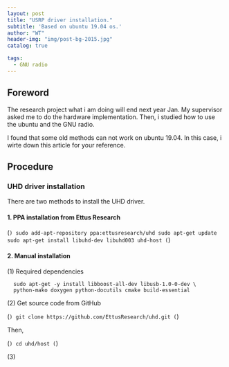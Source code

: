 ```yaml
---
layout: post
title: "USRP driver installation."
subtitle: 'Based on ubuntu 19.04 os.'
author: "WT"
header-img: "img/post-bg-2015.jpg"
catalog: true

tags:
  - GNU radio
---
```


## Foreword

The research project what i am doing will end next year Jan. My supervisor asked me to do the hardware implementation. Then, i studied how to use the ubuntu and the GNU radio. 

I found that some old methods can not work on ubuntu 19.04. In this case, i wirte down this article for your reference.

## Procedure

### UHD driver installation

There are two methods to install the UHD driver.

#### 1. PPA installation from Ettus Research

(```)
  sudo add-apt-repository ppa:ettusresearch/uhd
  sudo apt-get update
  sudo apt-get install libuhd-dev libuhd003 uhd-host
(```)

#### 2. Manual installation

(1) Required dependencies

```
  sudo apt-get -y install libboost-all-dev libusb-1.0-0-dev \
  python-mako doxygen python-docutils cmake build-essential
```

(2) Get source code from GitHub

(```)
  git clone https://github.com/EttusResearch/uhd.git
(```)

Then,

(```)
  cd uhd/host
(```)

(3) 
